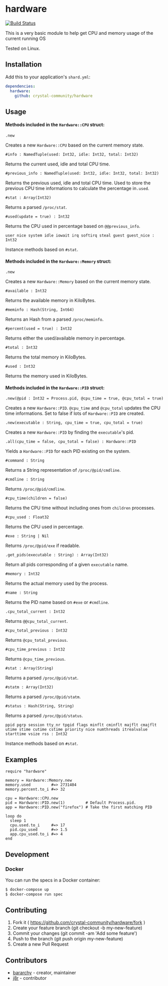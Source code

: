 # hardware

[![Build Status](https://travis-ci.org/crystal-community/hardware.svg?branch=master)](https://travis-ci.org/crystal-community/hardware)

This is a very basic module to help get CPU and memory usage of the current running OS

Tested on Linux.

## Installation

Add this to your application's `shard.yml`:

```yaml
dependencies:
  hardware:
    github: crystal-community/hardware
```

## Usage

#### Methods included in the `Hardware::CPU` struct:

`.new`

Creates a new `Hardware::CPU` based on the current memory state.

`#info : NamedTuple(used: Int32, idle: Int32, total: Int32)`

Returns the current used, idle and total CPU time.

`#previous_info : NamedTuple(used: Int32, idle: Int32, total: Int32)`

Returns the previous used, idle and total CPU time. Used to store the previous CPU time informations to calculate the percentage in`.used`.

`#stat : Array(Int32)`

Returns a parsed `/proc/stat`.

`#used(update = true) : Int32`

Returns the CPU used in percentage based on `@@previous_info`.

`user nice system idle iowait irq softirq steal guest guest_nice : Int32`

Instance methods based on `#stat`.

#### Methods included in the `Hardware::Memory` struct:

`.new`

Creates a new `Hardware::Memory` based on the current memory state.

`#available : Int32`

Returns the available memory in KiloBytes.

`#meminfo : Hash(String, Int64)`

Returns an Hash from a parsed `/proc/meminfo`.

`#percent(used = true) : Int32`

Returns either the used/available memory in percentage.

`#total : Int32`

Returns the total memory in KiloBytes.

`#used : Int32`

Returns the memory used in KiloBytes.

#### Methods included in the `Hardware::PID` struct:

`.new(@pid : Int32 = Process.pid, @cpu_time = true, @cpu_total = true)`

Creates a new `Hardware::PID`. `@cpu_time` and `@cpu_total` updates the CPU time informations. Set to false if lots of `Hardware::PID` are created.

`.new(executable : String, cpu_time = true, cpu_total = true)`

Creates a new `Hardware::PID` by finding the `executable`'s pid.

`.all(cpu_time = false, cpu_total = false) : Hardware::PID`

Yields a `Hardware::PID` for each PID existing on the system.

`#command : String`

Returns a String representation of `/proc/@pid/cmdline`.

`#cmdline : String`

Returns `/proc/@pid/cmdline`.

`#cpu_time(children = false)`

Returns the CPU time without including ones from `children` processes.

`#cpu_used : Float32`

Returns the CPU used in percentage.

`#exe : String | Nil`

Returns `/proc/@pid/exe` if readable.

`.get_pids(executable : String) : Array(Int32)`

Return all pids corresponding of a given `executable` name.

`#memory : Int32`

Returns the actual memory used by the process.

`#name : String`

Returns the PID name based on `#exe` or `#cmdline`.

`.cpu_total_current : Int32`

Returns `@@cpu_total_current`.

`#cpu_total_previous : Int32`

Returns `@cpu_total_previous`.

`#cpu_time_previous : Int32`

Returns `@cpu_time_previous`.

`#stat : Array(String)`

Returns a parsed `/proc/@pid/stat`.

`#statm : Array(Int32)`

Returns a parsed `/proc/@pid/statm`.

`#status : Hash(String, String)`

Returns a parsed `/proc/@pid/status`.

`ppid pgrp session tty_nr tpgid flags minflt cminflt majflt cmajflt utime stime cutime cstime priority nice numthreads itrealvalue starttime vsize rss : Int32`

Instance methods based on `#stat`.

## Examples

```crystal
require "hardware"

memory = Hardware::Memory.new
memory.used         #=> 2731404
memory.percent.to_i #=> 32

cpu = Hardware::CPU.new
pid = Hardware::PID.new(1)         # Default Process.pid.
app = Hardware::PID.new("firefox") # Take the first matching PID

loop do
  sleep 1
  cpu.used.to_i     #=> 17
  pid.cpu_used      #=> 1.5
  app.cpu_used.to_i #=> 4
end
```
## Development

### Docker

You can run the specs in a Docker container:

```sh
$ docker-compose up
$ docker-compose run spec
```

## Contributing

1. Fork it ( https://github.com/crystal-community/hardware/fork )
2. Create your feature branch (git checkout -b my-new-feature)
3. Commit your changes (git commit -am 'Add some feature')
4. Push to the branch (git push origin my-new-feature)
5. Create a new Pull Request

## Contributors

- [bararchy](https://github.com/bararchy) - creator, maintainer   
- [j8r](https://github.com/j8r) - contributor  
